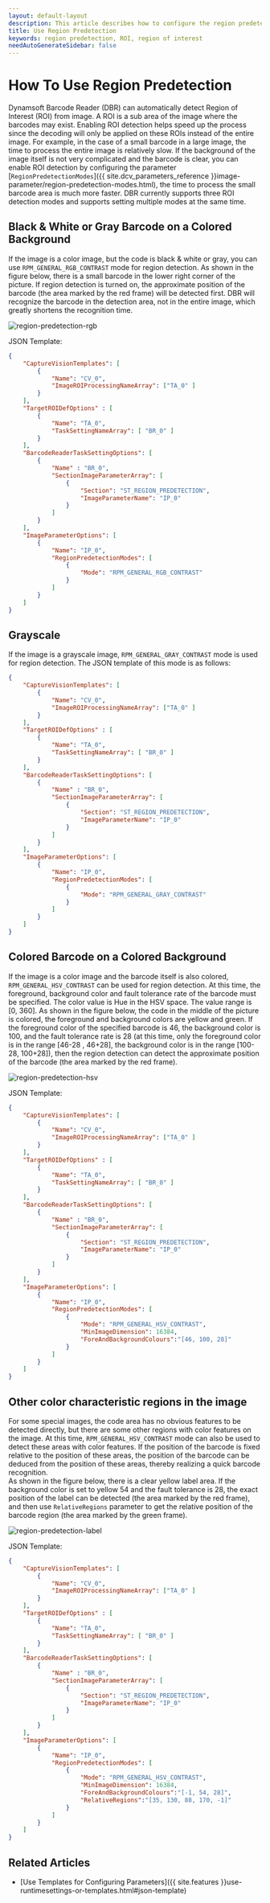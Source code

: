 ```yaml
---   
layout: default-layout
description: This article describes how to configure the region predetection mode for different scenario and automatically detect ROI.
title: Use Region Predetection
keywords: region predetection, ROI, region of interest
needAutoGenerateSidebar: false
---
```


# How To Use Region Predetection

Dynamsoft Barcode Reader (DBR) can automatically detect Region of Interest (ROI) from image. A ROI is a sub area of the image where the barcodes may exist. Enabling ROI detection helps speed up the process since the decoding will only be applied on these ROIs instead of the entire image. For example, in the case of a small barcode in a large image, the time to process the entire image is relatively slow. If the background of the image itself is not very complicated and the barcode is clear, you can enable ROI detection by configuring the parameter  [`RegionPredetectionModes`]({{ site.dcv_parameters_reference }}image-parameter/region-predetection-modes.html), the time to process the small barcode area is much more faster. DBR currently supports three ROI detection modes and supports setting multiple modes at the same time.

## Black & White or Gray Barcode on a Colored Background

If the image is a color image, but the code is black & white or gray, you can use `RPM_GENERAL_RGB_CONTRAST` mode for region detection. As shown in the figure below, there is a small barcode in the lower right corner of the picture. If region detection is turned on, the approximate position of the barcode (the area marked by the red frame) will be detected first. DBR will recognize the barcode in the detection area, not in the entire image, which greatly shortens the recognition time.

![region-predetection-rgb][1]

JSON Template:

```json
{
    "CaptureVisionTemplates": [
        {
            "Name": "CV_0",
            "ImageROIProcessingNameArray": ["TA_0" ]
        }       
    ],
    "TargetROIDefOptions" : [
        {
            "Name": "TA_0",
            "TaskSettingNameArray": [ "BR_0" ]
        }
    ],
    "BarcodeReaderTaskSettingOptions": [
        {
            "Name" : "BR_0",
            "SectionImageParameterArray": [
                {
                    "Section": "ST_REGION_PREDETECTION",
                    "ImageParameterName": "IP_0"
                }
            ]
        }
    ],
    "ImageParameterOptions": [
        {
            "Name": "IP_0",
            "RegionPredetectionModes": [
                {
                    "Mode": "RPM_GENERAL_RGB_CONTRAST"
                }
            ]
        }
    ]
}
```

## Grayscale

If the image is a grayscale image, `RPM_GENERAL_GRAY_CONTRAST` mode is used for region detection. The JSON template of this mode is as follows:

```json
{
    "CaptureVisionTemplates": [
        {
            "Name": "CV_0",
            "ImageROIProcessingNameArray": ["TA_0" ]
        }       
    ],
    "TargetROIDefOptions" : [
        {
            "Name": "TA_0",
            "TaskSettingNameArray": [ "BR_0" ]
        }
    ],
    "BarcodeReaderTaskSettingOptions": [
        {
            "Name" : "BR_0",
            "SectionImageParameterArray": [
                {
                    "Section": "ST_REGION_PREDETECTION",
                    "ImageParameterName": "IP_0"
                }
            ]
        }
    ],
    "ImageParameterOptions": [
        {
            "Name": "IP_0",
            "RegionPredetectionModes": [
                {
                    "Mode": "RPM_GENERAL_GRAY_CONTRAST"
                }
            ]
        }
    ]
}
```

## Colored Barcode on a Colored Background

If the image is a color image and the barcode itself is also colored, `RPM_GENERAL_HSV_CONTRAST` can be used for region detection. At this time, the foreground, background color and fault tolerance rate of the barcode must be specified. The color value is Hue in the HSV space. The value range is [0, 360]. As shown in the figure below, the code in the middle of the picture is colored, the foreground and background colors are yellow and green. If the foreground color of the specified barcode is 46, the background color is 100, and the fault tolerance rate is 28 (at this time, only the foreground color is in the range [46-28 , 46+28], the background color is in the range [100-28, 100+28]), then the region detection can detect the approximate position of the barcode (the area marked by the red frame).

![region-predetection-hsv][2]

JSON Template:

```json
{
    "CaptureVisionTemplates": [
        {
            "Name": "CV_0",
            "ImageROIProcessingNameArray": ["TA_0" ]
        }       
    ],
    "TargetROIDefOptions" : [
        {
            "Name": "TA_0",
            "TaskSettingNameArray": [ "BR_0" ]
        }
    ],
    "BarcodeReaderTaskSettingOptions": [
        {
            "Name" : "BR_0",
            "SectionImageParameterArray": [
                {
                    "Section": "ST_REGION_PREDETECTION",
                    "ImageParameterName": "IP_0"
                }
            ]
        }
    ],
    "ImageParameterOptions": [
        {
            "Name": "IP_0",
            "RegionPredetectionModes": [
                {
                    "Mode": "RPM_GENERAL_HSV_CONTRAST",
                    "MinImageDimension": 16384,
                    "ForeAndBackgroundColours":"[46, 100, 28]"
                }
            ]
        }
    ]
}
```

## Other color characteristic regions in the image

For some special images, the code area has no obvious features to be detected directly, but there are some other regions with color features on the image. At this time, `RPM_GENERAL_HSV_CONTRAST` mode can also be used to detect these areas with color features. If the position of the barcode is fixed relative to the position of these areas, the position of the barcode can be deduced from the position of these areas, thereby realizing a quick barcode recognition.  
As shown in the figure below, there is a clear yellow label area. If the background color is set to yellow 54 and the fault tolerance is 28, the exact position of the label can be detected (the area marked by the red frame), and then use `RelativeRegions` parameter to get the relative position of the barcode region (the area marked by the green frame).


![region-predetection-label][3]

JSON Template:

```json
{
    "CaptureVisionTemplates": [
        {
            "Name": "CV_0",
            "ImageROIProcessingNameArray": ["TA_0" ]
        }       
    ],
    "TargetROIDefOptions" : [
        {
            "Name": "TA_0",
            "TaskSettingNameArray": [ "BR_0" ]
        }
    ],
    "BarcodeReaderTaskSettingOptions": [
        {
            "Name" : "BR_0",
            "SectionImageParameterArray": [
                {
                    "Section": "ST_REGION_PREDETECTION",
                    "ImageParameterName": "IP_0"
                }
            ]
        }
    ],
    "ImageParameterOptions": [
        {
            "Name": "IP_0",
            "RegionPredetectionModes": [
                {
                    "Mode": "RPM_GENERAL_HSV_CONTRAST",
                    "MinImageDimension": 16384,
                    "ForeAndBackgroundColours":"[-1, 54, 28]",
                    "RelativeRegions":"[35, 130, 88, 170, -1]"
                }
            ]
        }
    ]
}
```

[1]:assets/use-region-predetection/region-predetection-rgb.png
[2]:assets/use-region-predetection/region-predetection-hsv.png
[3]:assets/use-region-predetection/region-predetection-label.png

## Related Articles

- [Use Templates for Configuring Parameters]({{ site.features }}use-runtimesettings-or-templates.html#json-template)
